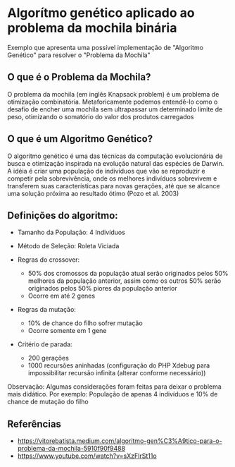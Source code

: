 # Algorítmo genético aplicado ao problema da mochila binária
Exemplo que apresenta uma possível implementação de "Algoritmo Genético" para resolver o "Problema da Mochila"

## O que é o Problema da Mochila?
O problema da mochila (em inglês Knapsack problem) é um problema de otimização combinatória. Metaforicamente podemos entendê-lo como o desafio de encher uma mochila sem ultrapassar um determinado limite de peso, otimizando o somatório do valor dos produtos carregados

## O que é um Algoritmo Genético?
O algoritmo genético é uma das técnicas da computação evolucionária de busca e otimização inspirada na evolução natural das espécies de Darwin. A idéia é criar uma população de indivíduos que vão se reproduzir e competir pela sobrevivência, onde os melhores indivíduos sobrevivem e transferem suas características para novas gerações, até que se alcance uma solução próxima ao resultado ótimo (Pozo et al. 2003)

## Definições do algoritmo:

- Tamanho da População: 4 Indivíduos

- Método de Seleção: Roleta Viciada

- Regras do crossover:
   * 50% dos cromossos da população atual serão originados pelos 50% melhores da população anterior, assim como os outros 50% serão originados pelos 50% piores da população anterior
   * Ocorre em até 2 genes

- Regras da mutação:
   * 10% de chance do filho sofrer mutação
   * Ocorre somente em 1 gene

- Critério de parada:
   * 200 gerações
   * 1000 recursões aninhadas (configuração do PHP Xdebug para impossibilitar recursão infinita (alterar conforme necessário))

Observação: Algumas considerações foram feitas para deixar o problema mais didático. Por exemplo: População de apenas 4 indivíduos e 10% de chance de mutação do filho

## Referências
- https://vitorebatista.medium.com/algoritmo-gen%C3%A9tico-para-o-problema-da-mochila-5910f90f9488
- https://www.youtube.com/watch?v=sXzFIrSt11o
